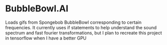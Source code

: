# BubbleBowl.AI

Loads gifs from Spongebob BubbleBowl corresponding to certain frequencies. 
It currently uses if statements to help understand the sound spectrum and fast fourier transformations,
but I plan to recreate this project in tensorflow when I have a better GPU
